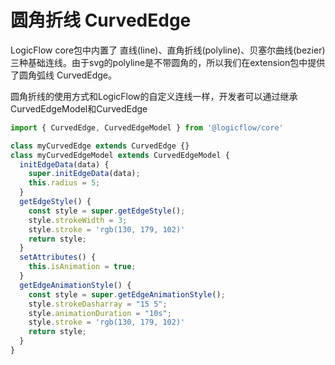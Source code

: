 # 圆角折线 CurvedEdge

LogicFlow core包中内置了 直线(line)、直角折线(polyline)、贝塞尔曲线(bezier)三种基础连线。由于svg的polyline是不带圆角的，所以我们在extension包中提供了圆角弧线 CurvedEdge。

圆角折线的使用方式和LogicFlow的自定义连线一样，开发者可以通过继承CurvedEdgeModel和CurvedEdge

```js
import { CurvedEdge, CurvedEdgeModel } from '@logicflow/core'

class myCurvedEdge extends CurvedEdge {}
class myCurvedEdgeModel extends CurvedEdgeModel {
  initEdgeData(data) {
    super.initEdgeData(data);
    this.radius = 5;
  }
  getEdgeStyle() {
    const style = super.getEdgeStyle();
    style.strokeWidth = 3;
    style.stroke = 'rgb(130, 179, 102)'
    return style;
  }
  setAttributes() {
    this.isAnimation = true;
  }
  getEdgeAnimationStyle() {
    const style = super.getEdgeAnimationStyle();
    style.strokeDasharray = "15 5";
    style.animationDuration = "10s";
    style.stroke = 'rgb(130, 179, 102)'
    return style;
  }
}
```

